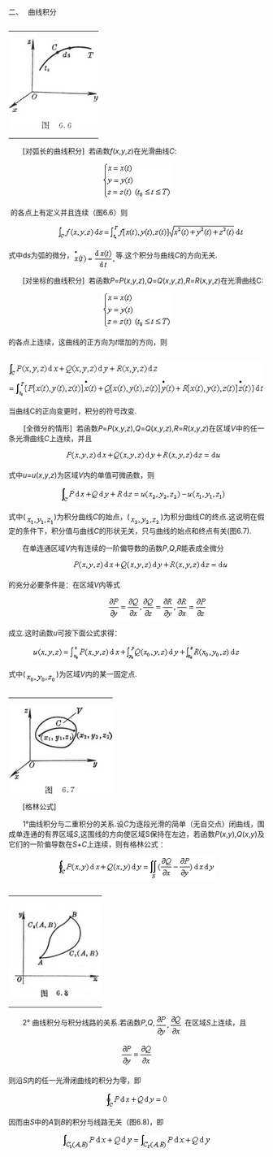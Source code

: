 <div class=Section1>
<p class=1 style='text-align:justify;text-justify:inter-ideograph'><span
lang=ZH-CN style='font-family:宋体'>二、</span><span lang=EN-US style='font-size:
7.0pt'>&nbsp;&nbsp;&nbsp; </span><span lang=ZH-CN style='font-family:宋体'>曲线积分</span></p>
<table class=MsoNormalTable border=0 cellspacing=0 cellpadding=0 align=right
 hspace=0 vspace=0>
 <tr>
  <td valign=top style='padding:0mm 0mm 0mm 0mm'>
  <p class=1 style='text-align:justify;text-justify:inter-ideograph'><span
  lang=EN-US><img width=177 height=179
  src="res/17e9d95da129bdd93c34fb6cc6aaaa52_5522_files/image002.jpg" u1:shapes="_x0000_i1028"></span></p>
  </td>
 </tr>
</table>
<p class=1 style='text-align:justify;text-justify:inter-ideograph'><span
lang=EN-US>&nbsp;&nbsp;&nbsp;&nbsp;&nbsp;&nbsp; [</span><span lang=ZH-CN
style='font-family:宋体'>对弧长的曲线积分</span><span lang=EN-US>] &nbsp;</span><span
lang=ZH-CN style='font-family:宋体'>若函数</span><i><span lang=EN-US>f</span></i><span
lang=EN-US>(<i>x</i>,<i>y</i>,<i>z</i>)</span><span lang=ZH-CN
style='font-family:宋体'>在光滑曲线</span><i><span lang=EN-US>C</span></i><span
lang=EN-US>:</span></p>
<p class=1 align=center style='text-align:center'><sub><span lang=EN-US><img
width=135 height=70 src="res/17e9d95da129bdd93c34fb6cc6aaaa52_5522_files/image004.gif"
u1:shapes="_x0000_i1025"></span></sub></p>
<p class=1 style='text-align:justify;text-justify:inter-ideograph'><span
lang=EN-US>&nbsp;</span><span lang=ZH-CN style='font-family:宋体'>的各点上有定义并且连续（图</span><span
lang=EN-US>6.6</span><span lang=ZH-CN style='font-family:宋体'>）则</span></p>
<p class=1 align=center style='text-align:center'><span lang=EN-US>&nbsp;&nbsp;&nbsp;&nbsp;&nbsp;&nbsp;&nbsp;&nbsp;&nbsp;&nbsp;&nbsp;&nbsp;&nbsp;
<sub><img width=366 height=31 src="res/17e9d95da129bdd93c34fb6cc6aaaa52_5522_files/image006.gif"
u1:shapes="_x0000_i1026"></sub></span></p>
<p class=1 style='text-align:justify;text-justify:inter-ideograph'><span
lang=ZH-CN style='font-family:宋体'>式中</span><span lang=EN-US>d<i>s</i></span><span
lang=ZH-CN style='font-family:宋体'>为弧的微分，</span><sub><span lang=EN-US><img
width=83 height=38 src="res/17e9d95da129bdd93c34fb6cc6aaaa52_5522_files/image008.gif"
u1:shapes="_x0000_i1027" align=absmiddle></span></sub><span lang=ZH-CN
style='font-family:宋体'>等</span><span lang=EN-US>.</span><span lang=ZH-CN
style='font-family:宋体'>这个积分与曲线</span><i><span lang=EN-US>C</span></i><span
lang=ZH-CN style='font-family:宋体'>的方向无关</span><span lang=EN-US>.</span></p>
<p class=1 style='text-align:justify;text-justify:inter-ideograph'><span
lang=EN-US>&nbsp;&nbsp;&nbsp;&nbsp;&nbsp;&nbsp; [</span><span lang=ZH-CN
style='font-family:宋体'>对坐标的曲线积分</span><span lang=EN-US>] &nbsp;</span><span
lang=ZH-CN style='font-family:宋体'>若函数</span><i><span lang=EN-US>P</span></i><span
lang=EN-US>=<i>P</i>(<i>x</i>,<i>y</i>,<i>z</i>),<i>Q</i>=<i>Q</i>(<i>x</i>,<i>y</i>,<i>z</i>),<i>R</i>=<i>R</i>(<i>x</i>,<i>y</i>,<i>z</i>)</span><span
lang=ZH-CN style='font-family:宋体'>在光滑曲线</span><span lang=EN-US>C:</span></p>
<p class=1 align=center style='text-align:center'><sub><span lang=EN-US><img
width=135 height=70 src="res/17e9d95da129bdd93c34fb6cc6aaaa52_5522_files/image009.gif"
u1:shapes="_x0000_i1029"></span></sub></p>
<p class=1 style='text-align:justify;text-justify:inter-ideograph'><span
lang=ZH-CN style='font-family:宋体'>的各点上连续，这曲线的正方向为</span><i><span lang=EN-US>t</span></i><span
lang=ZH-CN style='font-family:宋体'>增加的方向，则</span></p>
<p class=1 align=center style='text-align:center'><span lang=EN-US>&nbsp;&nbsp;&nbsp;&nbsp;&nbsp;&nbsp;
<sub><img width=532 height=68 src="res/17e9d95da129bdd93c34fb6cc6aaaa52_5522_files/image011.gif"
u1:shapes="_x0000_i1030"></sub></span></p>
<p class=1 style='text-align:justify;text-justify:inter-ideograph'><span
lang=ZH-CN style='font-family:宋体'>当曲线</span><span lang=EN-US>C</span><span
lang=ZH-CN style='font-family:宋体'>的正向变更时，积分的符号改变</span><span lang=EN-US>.</span></p>
<p class=1 style='text-align:justify;text-justify:inter-ideograph'><span
lang=EN-US>&nbsp;&nbsp;&nbsp;&nbsp;&nbsp;&nbsp; [</span><span lang=ZH-CN
style='font-family:宋体'>全微分的情形</span><span lang=EN-US>] &nbsp;</span><span
lang=ZH-CN style='font-family:宋体'>若函数</span><i><span lang=EN-US>P</span></i><span
lang=EN-US>=<i>P</i>(<i>x</i>,<i>y</i>,<i>z</i>),<i>Q</i>=<i>Q</i>(<i>x</i>,<i>y</i>,<i>z</i>),<i>R</i>=<i>R</i>(<i>x</i>,<i>y</i>,<i>z</i>)</span><span
lang=ZH-CN style='font-family:宋体'>在区域</span><i><span lang=EN-US>V</span></i><span
lang=ZH-CN style='font-family:宋体'>中的任一条光滑曲线</span><i><span lang=EN-US>C</span></i><span
lang=ZH-CN style='font-family:宋体'>上连续，并且</span></p>
<p class=1 align=center style='text-align:center'><span lang=EN-US>&nbsp;&nbsp;&nbsp;&nbsp;&nbsp;&nbsp;
<sub><img width=309 height=21 src="res/17e9d95da129bdd93c34fb6cc6aaaa52_5522_files/image013.gif"
u1:shapes="_x0000_i1031"></sub></span></p>
<p class=1 style='text-align:justify;text-justify:inter-ideograph'><span
lang=ZH-CN style='font-family:宋体'>式中</span><i><span lang=EN-US>u</span></i><span
lang=EN-US>=<i>u</i>(<i>x</i>,<i>y</i>,<i>z</i>)</span><span lang=ZH-CN
style='font-family:宋体'>为区域</span><i><span lang=EN-US>V</span></i><span
lang=ZH-CN style='font-family:宋体'>内的单值可微函数，则</span></p>
<p class=1 align=center style='text-align:center'><span lang=EN-US>&nbsp;&nbsp;&nbsp;&nbsp;&nbsp;&nbsp;
<sub><img width=327 height=31 src="res/17e9d95da129bdd93c34fb6cc6aaaa52_5522_files/image015.gif"
u1:shapes="_x0000_i1032"></sub></span></p>
<p class=1 style='text-align:justify;text-justify:inter-ideograph'><span
lang=ZH-CN style='font-family:宋体'>式中</span><span lang=EN-US>(<i><sub><img
width=56 height=23 src="res/17e9d95da129bdd93c34fb6cc6aaaa52_5522_files/image017.gif"
u1:shapes="_x0000_i1033" align=absmiddle></sub></i>)</span><span lang=ZH-CN
style='font-family:宋体'>为积分曲线</span><i><span lang=EN-US>C</span></i><span
lang=ZH-CN style='font-family:宋体'>的始点，</span><span lang=EN-US>(<i><sub><img
width=61 height=23 src="res/17e9d95da129bdd93c34fb6cc6aaaa52_5522_files/image019.gif"
u1:shapes="_x0000_i1034" align=absmiddle></sub></i>)</span><span lang=ZH-CN
style='font-family:宋体'>为积分曲线</span><i><span lang=EN-US>C</span></i><span
lang=ZH-CN style='font-family:宋体'>的终点</span><span lang=EN-US>.</span><span
lang=ZH-CN style='font-family:宋体'>这说明在假定的条件下，积分值与曲线</span><i><span lang=EN-US>C</span></i><span
lang=ZH-CN style='font-family:宋体'>的形状无关，只与曲线的始点和终点有关</span><span lang=EN-US>(</span><span
lang=ZH-CN style='font-family:宋体'>图</span><span lang=EN-US>6.7).</span></p>
<p class=1 style='text-align:justify;text-justify:inter-ideograph'><span
lang=EN-US>&nbsp;&nbsp;&nbsp;&nbsp;&nbsp;&nbsp; </span><span lang=ZH-CN
style='font-family:宋体'>在单连通区域</span><i><span lang=EN-US>V</span></i><span
lang=ZH-CN style='font-family:宋体'>内有连续的一阶偏导数的函数</span><i><span lang=EN-US>P</span></i><span
lang=EN-US>,<i>Q</i>,<i>R</i></span><span lang=ZH-CN style='font-family:宋体'>能表成全微分</span></p>
<p class=1 align=center style='text-align:center'><span lang=EN-US>&nbsp;&nbsp;&nbsp;&nbsp;&nbsp;&nbsp;&nbsp;&nbsp;&nbsp;&nbsp;&nbsp;&nbsp;&nbsp;
<sub><img width=309 height=21 src="res/17e9d95da129bdd93c34fb6cc6aaaa52_5522_files/image021.gif"
u1:shapes="_x0000_i1035"></sub></span></p>
<p class=1 style='text-align:justify;text-justify:inter-ideograph'><span
lang=ZH-CN style='font-family:宋体'>的充分必要条件是：在区域</span><i><span lang=EN-US>V</span></i><span
lang=ZH-CN style='font-family:宋体'>内等式</span></p>
<p class=1 align=center style='text-align:center'><span lang=EN-US>&nbsp;&nbsp;&nbsp;&nbsp;&nbsp;&nbsp;&nbsp;&nbsp;&nbsp;&nbsp;&nbsp;&nbsp;&nbsp;&nbsp;&nbsp;&nbsp;&nbsp;&nbsp;&nbsp;&nbsp;
<sub><img width=197 height=44 src="res/17e9d95da129bdd93c34fb6cc6aaaa52_5522_files/image023.gif"
u1:shapes="_x0000_i1036"></sub></span></p>
<p class=1 style='text-align:justify;text-justify:inter-ideograph'><span
lang=ZH-CN style='font-family:宋体'>成立</span><span lang=EN-US>.</span><span
lang=ZH-CN style='font-family:宋体'>这时函数</span><i><span lang=EN-US>u</span></i><span
lang=ZH-CN style='font-family:宋体'>可按下面公式求得：</span></p>
<p class=1 align=center style='text-align:center'><sub><span lang=EN-US><img
width=408 height=30 src="res/17e9d95da129bdd93c34fb6cc6aaaa52_5522_files/image025.gif"
u1:shapes="_x0000_i1037"></span></sub></p>
<p class=1 style='text-align:justify;text-justify:inter-ideograph'><span
lang=ZH-CN style='font-family:宋体'>式中</span><span lang=EN-US>(<i><sub><img
width=61 height=24 src="res/17e9d95da129bdd93c34fb6cc6aaaa52_5522_files/image027.gif"
u1:shapes="_x0000_i1038" align=absmiddle></sub></i>)</span><span lang=ZH-CN
style='font-family:宋体'>为区域</span><i><span lang=EN-US>V</span></i><span
lang=ZH-CN style='font-family:宋体'>内的某一固定点</span><span lang=EN-US>.</span></p>
<table class=MsoNormalTable border=0 cellspacing=0 cellpadding=0 align=right
 hspace=0 vspace=0 height=190>
 <tr style='height:142.5pt'>
  <td valign=top style='padding:0mm 0mm 0mm 0mm;height:142.5pt'>
  <p class=1 style='text-align:justify;text-justify:inter-ideograph'><span
  lang=EN-US><img width=205 height=175
  src="res/17e9d95da129bdd93c34fb6cc6aaaa52_5522_files/image029.jpg" u1:shapes="_x0000_i1040"></span></p>
  </td>
 </tr>
</table>
<p class=1 style='text-align:justify;text-justify:inter-ideograph'><span
lang=EN-US>&nbsp;&nbsp;&nbsp;&nbsp;&nbsp;&nbsp; [</span><span lang=ZH-CN
style='font-family:宋体'>格林公式</span><span lang=EN-US>]</span></p>
<p class=1 style='text-align:justify;text-justify:inter-ideograph'><span
lang=EN-US>&nbsp;&nbsp;&nbsp;&nbsp;&nbsp;&nbsp; 1°</span><span lang=ZH-CN
style='font-family:宋体'>曲线积分与二重积分的关系</span><span lang=EN-US>.</span><span
lang=ZH-CN style='font-family:宋体'>设</span><i><span lang=EN-US>C</span></i><span
lang=ZH-CN style='font-family:宋体'>为逐段光滑的简单（无自交点）闭曲线，围成单连通的有界区域</span><i><span
lang=EN-US>S</span></i><span lang=EN-US>,</span><span lang=ZH-CN
style='font-family:宋体'>这围线的方向使区域</span><span lang=EN-US>S</span><span
lang=ZH-CN style='font-family:宋体'>保持在左边，若函数</span><i><span lang=EN-US>P</span></i><span
lang=EN-US>(<i>x</i>,<i>y</i>),<i>Q</i>(<i>x</i>,<i>y</i>)</span><span
lang=ZH-CN style='font-family:宋体'>及它们的一阶偏导数在</span><i><span lang=EN-US>S</span></i><span
lang=EN-US>+<i>C</i></span><span lang=ZH-CN style='font-family:宋体'>上连续，则有格林公式</span><span
lang=ZH-CN> </span><span lang=ZH-CN style='font-family:宋体'>：</span></p>
<p class=1 align=center style='text-align:center'><sub><span lang=EN-US><img
width=311 height=47 src="res/17e9d95da129bdd93c34fb6cc6aaaa52_5522_files/image031.gif"
u1:shapes="_x0000_i1039"></span></sub></p>
<table class=MsoNormalTable border=0 cellspacing=0 cellpadding=0 align=right
 hspace=0 vspace=0>
 <tr>
  <td valign=top style='padding:0mm 0mm 0mm 0mm'>
  <p class=1 style='text-align:justify;text-justify:inter-ideograph'><span
  lang=EN-US><img width=184 height=187
  src="res/17e9d95da129bdd93c34fb6cc6aaaa52_5522_files/image033.jpg" u1:shapes="_x0000_i1057"></span></p>
  </td>
 </tr>
</table>
<p class=1 style='text-align:justify;text-justify:inter-ideograph'><span
lang=EN-US>&nbsp;&nbsp;&nbsp;&nbsp;&nbsp;&nbsp; 2° </span><span lang=ZH-CN
style='font-family:宋体'>曲线积分与积分线路的关系</span><span lang=EN-US>.</span><span
lang=ZH-CN style='font-family:宋体'>若函数</span><i><span lang=EN-US>P</span></i><span
lang=EN-US>,<i>Q</i>,<sub><img width=55 height=44
src="res/17e9d95da129bdd93c34fb6cc6aaaa52_5522_files/image035.gif" u1:shapes="_x0000_i1058"
align=absmiddle></sub> </span><span lang=ZH-CN style='font-family:宋体'>在区域</span><i><span
lang=EN-US>S</span></i><span lang=ZH-CN style='font-family:宋体'>上连续，且</span></p>
<p class=1 align=center style='text-align:center'><sub><span lang=EN-US><img
width=64 height=44 src="res/17e9d95da129bdd93c34fb6cc6aaaa52_5522_files/image037.gif"
u1:shapes="_x0000_i1059"></span></sub></p>
<p class=1 style='text-align:justify;text-justify:inter-ideograph'><span
lang=ZH-CN style='font-family:宋体'>则沿</span><i><span lang=EN-US>S</span></i><span
lang=ZH-CN style='font-family:宋体'>内的任一光滑闭曲线的积分为零，即</span></p>
<p class=1 align=center style='text-align:center'><sub><span lang=EN-US><img
width=123 height=31 src="res/17e9d95da129bdd93c34fb6cc6aaaa52_5522_files/image039.gif"
u1:shapes="_x0000_i1060"></span></sub></p>
<p class=1 style='text-align:justify;text-justify:inter-ideograph'><span
lang=ZH-CN style='font-family:宋体'>因而由</span><i><span lang=EN-US>S</span></i><span
lang=ZH-CN style='font-family:宋体'>中的</span><i><span lang=EN-US>A</span></i><span
lang=ZH-CN style='font-family:宋体'>到</span><i><span lang=EN-US>B</span></i><span
lang=ZH-CN style='font-family:宋体'>的积分与线路无关（图</span><span lang=EN-US>6.8)</span><span
lang=ZH-CN style='font-family:宋体'>，即</span></p>
<p class=1 align=center style='text-align:center'><sub><span lang=EN-US><img
width=293 height=31 src="res/17e9d95da129bdd93c34fb6cc6aaaa52_5522_files/image041.gif"
u1:shapes="_x0000_i1061"></span></sub></p>
</div>